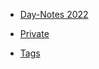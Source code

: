 
* [Day-Notes 2022](day-notes/2022/2022.md)

* [Private](../private/private.md)

* [Tags](../tags.md)